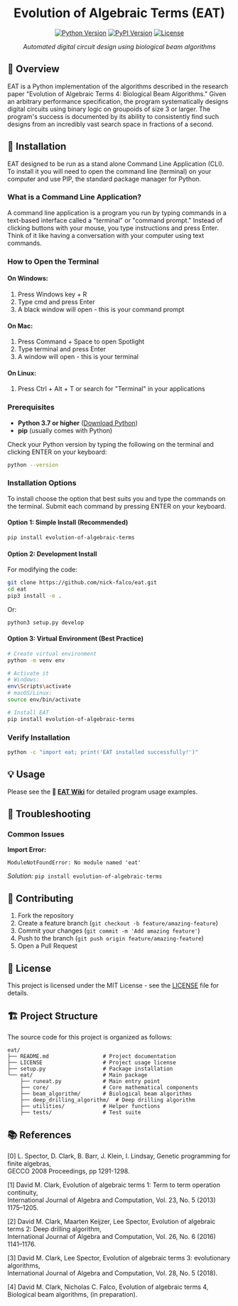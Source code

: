 <h1 align="center">Evolution of Algebraic Terms (EAT)</h1>

<div align="center">

[![Python Version](https://img.shields.io/badge/python-3.7+-blue.svg)](https://python.org)
[![PyPI Version](https://img.shields.io/pypi/v/evolution-of-algebraic-terms.svg)](https://pypi.org/project/evolution-of-algebraic-terms/)
[![License](https://img.shields.io/badge/license-MIT-green.svg)](LICENSE)

*Automated digital circuit design using biological beam algorithms*

</div>

## 📖 Overview

EAT is a Python implementation of the algorithms described in the research paper "Evolution of Algebraic Terms 4: Biological Beam Algorithms." Given an arbitrary performance specification, the program systematically designs digital circuits using binary logic on groupoids of size 3 or larger. The program's success is documented by its ability to consistently find such designs from an incredibly vast search space in fractions of a second.

## 🚀 Installation

EAT designed to be run as a stand alone Command Line Application (CLI). To install it you will
need to open the command line (terminal) on your computer and use PIP, the standard package manager for Python.

### What is a Command Line Application?
A command line application is a program you run by typing commands in a text-based interface called a "terminal" or "command prompt." Instead of clicking buttons with your mouse, you type instructions and press Enter. Think of it like having a conversation with your computer using text commands.

### How to Open the Terminal
#### On Windows:
1. Press Windows key + R
2. Type cmd and press Enter
3. A black window will open - this is your command prompt

#### On Mac:
1. Press Command + Space to open Spotlight
2. Type terminal and press Enter
3. A window will open - this is your terminal

#### On Linux:
1. Press Ctrl + Alt + T or search for "Terminal" in your applications

### Prerequisites

- **Python 3.7 or higher** ([Download Python](https://python.org/downloads/))
- **pip** (usually comes with Python)

Check your Python version by typing the following on the terminal and clicking ENTER on your keyboard:
```bash
python --version
```

### Installation Options

To install choose the option that best suits you and type the commands on the terminal. Submit each command by pressing ENTER on your keyboard.

#### Option 1: Simple Install (Recommended)
```bash
pip install evolution-of-algebraic-terms
```

#### Option 2: Development Install
For modifying the code:
```bash
git clone https://github.com/nick-falco/eat.git
cd eat
pip3 install -e .
```
Or:
```bash
python3 setup.py develop
```

#### Option 3: Virtual Environment (Best Practice)
```bash
# Create virtual environment
python -m venv env

# Activate it
# Windows:
env\Scripts\activate
# macOS/Linux:
source env/bin/activate

# Install EAT
pip install evolution-of-algebraic-terms
```

### Verify Installation
```bash
python -c "import eat; print('EAT installed successfully!')"
```

## 💡 Usage

Please see the **📘 [EAT Wiki](https://github.com/nick-falco/eat/wiki)** for detailed program usage examples.

## 🔧 Troubleshooting

### Common Issues

**Import Error:**
```
ModuleNotFoundError: No module named 'eat'
```
*Solution:* `pip install evolution-of-algebraic-terms`

## 🤝 Contributing

1. Fork the repository
2. Create a feature branch (`git checkout -b feature/amazing-feature`)
3. Commit your changes (`git commit -m 'Add amazing feature'`)
4. Push to the branch (`git push origin feature/amazing-feature`)
5. Open a Pull Request

## 📄 License

This project is licensed under the MIT License - see the [LICENSE](LICENSE) file for details.

## 🏗️ Project Structure
The source code for this project is organized as follows:
```
eat/
├── README.md                 # Project documentation
├── LICENSE                   # Project usage license
├── setup.py                  # Package installation
└── eat/                      # Main package
    ├── runeat.py             # Main entry point
    ├── core/                 # Core mathematical components
    ├── beam_algorithm/       # Biological beam algorithms
    ├── deep_drilling_algorithm/  # Deep drilling algorithm
    ├── utilities/            # Helper functions
    ├── tests/                # Test suite
```

## 📚 References

[0] L. Spector, D. Clark, B. Barr, J. Klein, I. Lindsay, Genetic programming for finite algebras,  
    GECCO 2008 Proceedings, pp 1291-1298.

[1] David M. Clark, Evolution of algebraic terms 1: Term to term operation continuity,  
    International Journal of Algebra and Computation, Vol. 23, No. 5 (2013) 1175–1205.

[2] David M. Clark, Maarten Keijzer, Lee Spector, Evolution of algebraic terms 2: Deep drilling algorithm,  
    International Journal of Algebra and Computation, Vol. 26, No. 6 (2016) 1141–1176.

[3] David M. Clark, Lee Spector, Evolution of algebraic terms 3: evolutionary algorithms,  
    International Journal of Algebra and Computation, Vol. 28, No. 5 (2018).

[4] David M. Clark, Nicholas C. Falco, Evolution of algebraic terms 4, Biological beam algorithms, (in preparation).
